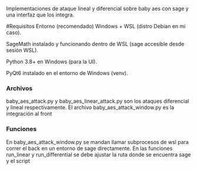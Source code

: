 Implementaciones de ataque lineal y diferencial sobre baby aes con sage y una interfaz que los integra.

#Requisitos
Entorno (recomendado)
    Windows + WSL (distro Debian en mi caso).

SageMath instalado y funcionando dentro de WSL (sage accesible desde sesión WSL).

Python 3.8+ en Windows (para la UI).

PyQt6 instalado en el entorno de Windows (venv).


### Archivos ###
baby_aes_attack.py y baby_aes_linear_attack.py son los ataques diferencial y lineal respectivamente. 
El archivo baby_aes_attack_window.py es la integración al front


### Funciones 
En baby_aes_attack_window.py se mandan llamar subprocesos de wsl para correr el back en un entorno de sage directamente. En las funciones run_linear y run_differential se debe ajustar la ruta donde se encuentra sage y el script 